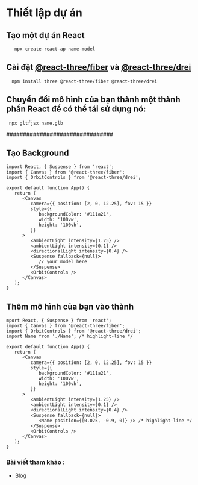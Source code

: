 # Thiết lập dự án

## Tạo một dự án React
```script
   npx create-react-ap name-model
```


## Cài đặt [@react-three/fiber](@react-three/fiber) và [@react-three/drei](@react-three/drei)
```script
  npm install three @react-three/fiber @react-three/drei
```
## Chuyển đổi mô hình của bạn thành một thành phần React để có thể tái sử dụng nó:
```script
 npx gltfjsx name.glb
```
################################

## Tạo Background

```script
import React, { Suspense } from 'react';
import { Canvas } from '@react-three/fiber';
import { OrbitControls } from '@react-three/drei';

export default function App() {
   return (
      <Canvas
         camera={{ position: [2, 0, 12.25], fov: 15 }}
         style={{
            backgroundColor: '#111a21',
            width: '100vw',
            height: '100vh',
         }}
      >
         <ambientLight intensity={1.25} />
         <ambientLight intensity={0.1} />
         <directionalLight intensity={0.4} />
         <Suspense fallback={null}>
            // your model here
         </Suspense>
         <OrbitControls />
      </Canvas>
   );
}
```

## Thêm mô hình của bạn vào thành

```script
mport React, { Suspense } from 'react';
import { Canvas } from '@react-three/fiber';
import { OrbitControls } from '@react-three/drei';
import Name from './Name'; /* highlight-line */

export default function App() {
   return (
      <Canvas
         camera={{ position: [2, 0, 12.25], fov: 15 }}
         style={{
            backgroundColor: '#111a21',
            width: '100vw',
            height: '100vh',
         }}
      >
         <ambientLight intensity={1.25} />
         <ambientLight intensity={0.1} />
         <directionalLight intensity={0.4} />
         <Suspense fallback={null}>
            <Name position={[0.025, -0.9, 0]} /> /* highlight-line */
         </Suspense>
         <OrbitControls />
      </Canvas>
   );
}
```


### Bài viết tham khảo :
- [Blog](https://dev.to/nourdinedev/how-to-use-threejs-and-react-to-render-a-3d-model-of-your-self-4kkf)